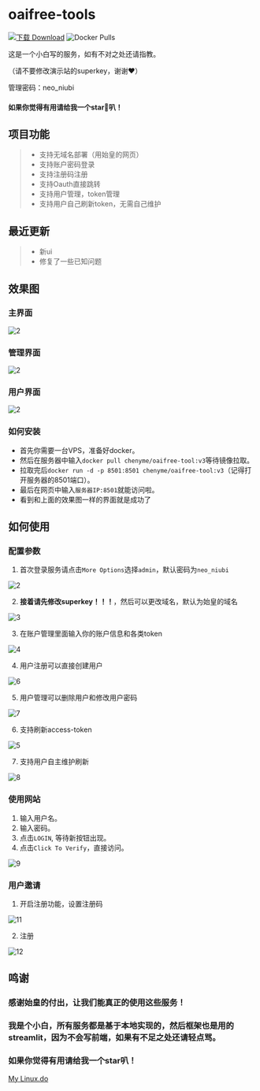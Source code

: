 # oaifree-tools

[![下载 Download](https://img.shields.io/github/downloads/Chenyme/oaifree-tools/total.svg?style=flat-square)](https://github.com/Chenyme/oaifree-tools/releases)
![Docker Pulls](https://img.shields.io/docker/pulls/chenyme/oaifree-tool)


这是一个小白写的服务，如有不对之处还请指教。

（请不要修改演示站的superkey，谢谢:heart:）

管理密码：neo_niubi

#### 如果你觉得有用请给我一个star🌟叭！


## 项目功能
> - 支持无域名部署（用始皇的网页）
> - 支持账户密码登录
> - 支持注册码注册
> - 支持Oauth直接跳转
> - 支持用户管理，token管理
> - 支持用户自己刷新token，无需自己维护

## 最近更新
> - 新ui
> - 修复了一些已知问题


## 效果图

### 主界面

![2](https://github.com/Chenyme/oaifree-tools/blob/main/public/v31.png)

### 管理界面

![2](https://github.com/Chenyme/oaifree-tools/blob/main/public/v33.png)

### 用户界面

![2](https://github.com/Chenyme/oaifree-tools/blob/main/public/v32.png)


### 如何安装

- 首先你需要一台VPS，准备好docker。
- 然后在服务器中输入```docker pull chenyme/oaifree-tool:v3```等待镜像拉取。
- 拉取完后```docker run -d -p 8501:8501 chenyme/oaifree-tool:v3```（记得打开服务器的8501端口）。
- 最后在网页中输入`服务器IP:8501`就能访问啦。
- 看到和上面的效果图一样的界面就是成功了


## 如何使用

### 配置参数

1. 首次登录服务请点击`More Options`选择`admin`，默认密码为`neo_niubi`

![2](https://github.com/Chenyme/oaifree-tools/blob/main/public/2.png)


2. **接着请先修改superkey！！！**，然后可以更改域名，默认为始皇的域名

![3](https://github.com/Chenyme/oaifree-tools/blob/main/public/3.png)


3. 在账户管理里面输入你的账户信息和各类token

![4](https://github.com/Chenyme/oaifree-tools/blob/main/public/4.png)


4. 用户注册可以直接创建用户 

![6](https://github.com/Chenyme/oaifree-tools/blob/main/public/6.png)


5. 用户管理可以删除用户和修改用户密码

![7](https://github.com/Chenyme/oaifree-tools/blob/main/public/7.png)


6. 支持刷新access-token

![5](https://github.com/Chenyme/oaifree-tools/blob/main/public/5.png)


7. 支持用户自主维护刷新

![8](https://github.com/Chenyme/oaifree-tools/blob/main/public/8.png)

### 使用网站
1. 输入用户名。
2. 输入密码。
3. 点击`LOGIN`, 等待新按钮出现。
4. 点击`Click To Verify`，直接访问。

![9](https://github.com/Chenyme/oaifree-tools/blob/main/public/9.png)

### 用户邀请
1. 开启注册功能，设置注册码

![11](https://github.com/Chenyme/oaifree-tools/blob/main/public/11.png)
  
2. 注册

![12](https://github.com/Chenyme/oaifree-tools/blob/main/public/12.png)

## 鸣谢

### 感谢始皇的付出，让我们能真正的使用这些服务！
### 我是个小白，所有服务都是基于本地实现的，然后框架也是用的streamlit，因为不会写前端，如果有不足之处还请轻点骂。
### 如果你觉得有用请给我一个star叭！

[My Linux.do](https://linux.do/t/topic/63194)
